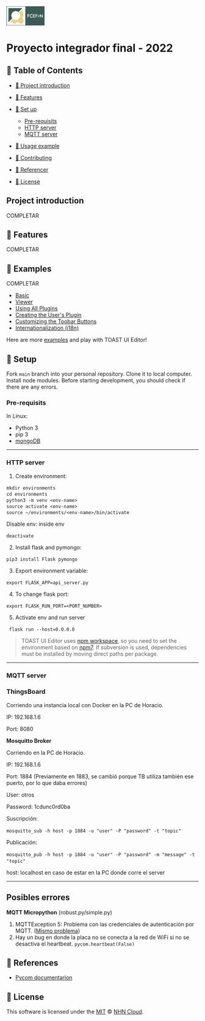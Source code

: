 <img src="./img/UNC.jpg" alt="drawing" width="100"/>


# Proyecto integrador final - 2022




## 🚩 Table of Contents

  - [📌 Project introduction](#-project-introduction)
  - [🎨 Features](#-features)
  
  - [🔧 Set up](#-set-up)
       - [Pre-requisits](#pre-requisits)
       - [HTTP server](#http-server)
       - [MQTT server](#mqtt-server)
  - [🐾 Usage example](#-examples)
  - [💬 Contributing](#-contributing)
  - [🚀 Referencer](#-references)
  - [📜 License](#-license)


## Project introduction
COMPLETAR


## 🎨 Features

COMPLETAR

## 🐾 Examples

COMPLETAR

* [Basic](https://nhn.github.io/tui.editor/latest/tutorial-example01-editor-basic)
* [Viewer](https://nhn.github.io/tui.editor/latest/tutorial-example04-viewer)
* [Using All Plugins](https://nhn.github.io/tui.editor/latest/tutorial-example12-editor-with-all-plugins)
* [Creating the User's Plugin](https://nhn.github.io/tui.editor/latest/tutorial-example13-creating-plugin)
* [Customizing the Toobar Buttons](https://nhn.github.io/tui.editor/latest/tutorial-example15-customizing-toolbar-buttons)
* [Internationalization (i18n)](https://nhn.github.io/tui.editor/latest/tutorial-example16-i18n)

Here are more [examples](https://nhn.github.io/tui.editor/latest/tutorial-example01-editor-basic) and play with TOAST UI Editor!



## 🔧 Setup

Fork `main` branch into your personal repository. Clone it to local computer. Install node modules. Before starting development, you should check if there are any errors.

### Pre-requisits
In Linux:
- Python 3 
- pip 3
- [mongoDB](#https://www.mongodb.com/try/download/community)

---
### HTTP server
1. Create environment:
   
```
mkdir environments
cd environments
python3 -m venv <env-name>
source activate <env-name>
source ~/environments/<env-name>/bin/activate 

```
Disable env: inside env
```
deactivate
```


2. Install flask and pymongo:
   
```
pip3 install Flask pymongo
```
3. Export environment variable:
```
export FLASK_APP=api_server.py
```
4. To change flask port:
```
export FLASK_RUN_PORT=<PORT_NUMBER>
```
5. Activate env and run server 
```
 flask run --host=0.0.0.0
 ```

> TOAST UI Editor uses [npm workspace](https://docs.npmjs.com/cli/v7/using-npm/workspaces/), so you need to set the environment based on [npm7](https://github.blog/2021-02-02-npm-7-is-now-generally-available/). If subversion is used, dependencies must be installed by moving direct paths per package.

--- 

### MQTT server



### ThingsBoard
Corriendo una instancia local con Docker en la PC de Horacio.

IP: 192.168.1.6

Port: 8080

**Mosquitto Broker**

Corriendo en la PC de Horacio.

IP: 192.168.1.6

Port: 1884 (Previamente en 1883, se cambió porque TB utiliza también ese puerto, por lo que daba errores)

User: otros

Password: 1cdunc0rd0ba

Suscripción:

`mosquitto_sub -h host -p 1884 -u "user" -P "password" -t "topic"`


Publicación:

`mosquitto_pub -h host -p 1884 -u "user" -P "password" -m "message" -t "topic"`

host: localhost en caso de estar en la PC donde corre el server

---

## Posibles errores
**MQTT Micropython** (robust.py/simple.py)
1. MQTTException 5: Problema con las credenciales de autenticación por MQTT. ([Mismo problema](https://forum.micropython.org/viewtopic.php?t=4412))
2. Hay un bug en donde la placa no se conecta a la red de WiFi si no se desactiva el heartbeat. `pycom.heartbeat(False)`


## 🚀 References

* [Pycom documentarion](https://pycom.io/)



## 📜 License

This software is licensed under the [MIT](https://github.com/nhn/tui.editor/blob/master/LICENSE) © [NHN Cloud](https://github.com/nhn).
